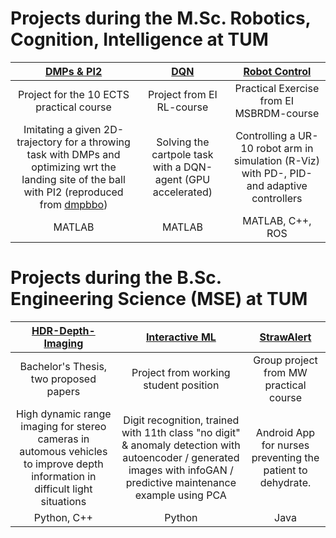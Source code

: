 # Projects during the M.Sc. Robotics, Cognition, Intelligence at TUM


[DMPs & PI2](https://github.com/domi20u/Projects/tree/master/DMPs%20%26%20PI2)          |  [DQN](https://github.com/domi20u/Projects/tree/master/Interactive%20ML)      |   [Robot Control](https://github.com/domi20u/Projects/tree/master/StrawAlert)
:-------------------------:|:-------------------------:|:-------------------------:
|  Project for the 10 ECTS practical course |  Project from EI RL-course   |  Practical Exercise from EI MSBRDM-course|
|    Imitating a given 2D-trajectory for a throwing task with DMPs and optimizing wrt the landing site of the ball with PI2 (reproduced from [dmpbbo](https://github.com/roothyb/dmpbbo/tree/master/demo_robot))     | Solving the cartpole task with a DQN-agent (GPU accelerated) | Controlling a UR-10 robot arm in simulation (R-Viz) with PD-, PID- and adaptive controllers   |
| MATLAB | MATLAB | MATLAB, C++, ROS|

# Projects during the B.Sc. Engineering Science (MSE) at TUM

[HDR-Depth-Imaging](https://github.com/domi20u/Projects/tree/master/HDR-Depth-Imaging)          |  [Interactive ML](https://github.com/domi20u/Projects/tree/master/Interactive%20ML)      |   [StrawAlert](https://github.com/domi20u/Projects/tree/master/StrawAlert)
:-------------------------:|:-------------------------:|:-------------------------:
|  Bachelor's Thesis, two proposed papers |  Project from working student position   |  Group project from MW practical course|
|    High dynamic range imaging for stereo cameras in automous vehicles to improve depth information in difficult light situations  | Digit recognition, trained with 11th class "no digit" & anomaly detection with autoencoder  / generated images with infoGAN / predictive maintenance example using PCA| Android App for nurses preventing the patient to dehydrate.  |
| Python, C++ | Python | Java |



